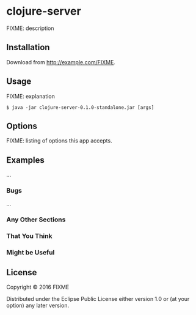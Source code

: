 # clojure-server

FIXME: description

## Installation

Download from http://example.com/FIXME.

## Usage

FIXME: explanation

    $ java -jar clojure-server-0.1.0-standalone.jar [args]

## Options

FIXME: listing of options this app accepts.

## Examples

...

### Bugs

...

### Any Other Sections
### That You Think
### Might be Useful

## License

Copyright © 2016 FIXME

Distributed under the Eclipse Public License either version 1.0 or (at
your option) any later version.
